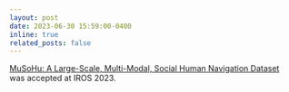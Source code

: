 ```yaml
---
layout: post
date: 2023-06-30 15:59:00-0400
inline: true
related_posts: false
---
```


[MuSoHu: A Large-Scale, Multi-Modal, Social Human Navigation Dataset](https://arxiv.org/abs/2303.14880v2.pdf) was accepted at IROS 2023.